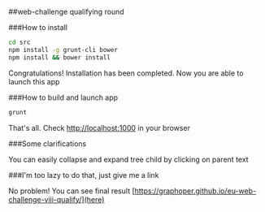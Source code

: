 ##web-challenge qualifying round

###How to install

```sh
cd src
npm install -g grunt-cli bower
npm install && bower install
```

Congratulations! Installation has been completed. Now you are able to launch this app

###How to build and launch app

```sh
grunt
```

That's all. Check [http://localhost:1000](http://localhost:1000) in your browser


###Some clarifications

You can easily collapse and expand tree child by clicking on parent text

###I'm too lazy to do that, just give me a link

No problem! You can see final result [https://graphoper.github.io/eu-web-challenge-viii-qualify/](here)
